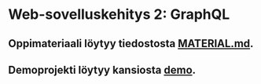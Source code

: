 # Web-sovelluskehitys 2: GraphQL

## Oppimateriaali löytyy tiedostosta [MATERIAL.md](./MATERIAL.md).

## Demoprojekti löytyy kansiosta [demo](./demo).